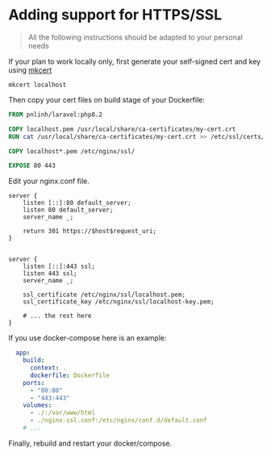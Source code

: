# Adding support for HTTPS/SSL

> All the following instructions should be adapted to your personal needs

If your plan to work locally only, first generate your self-signed cert and key using [mkcert](https://github.com/FiloSottile/mkcert)

```shell
mkcert localhost
```

Then copy your cert files on build stage of your Dockerfile:

```Dockerfile
FROM pnlinh/laravel:php8.2

COPY localhost.pem /usr/local/share/ca-certificates/my-cert.crt
RUN cat /usr/local/share/ca-certificates/my-cert.crt >> /etc/ssl/certs/ca-certificates.crt

COPY localhost*.pem /etc/nginx/ssl/

EXPOSE 80 443

```

Edit your nginx.conf file.


```nginx
server {
    listen [::]:80 default_server;
    listen 80 default_server;
    server_name _;

    return 301 https://$host$request_uri;
}


server {
    listen [::]:443 ssl;
    listen 443 ssl;
    server_name _;
  
    ssl_certificate /etc/nginx/ssl/localhost.pem;
    ssl_certificate_key /etc/nginx/ssl/localhost-key.pem;

    # ... the rest here
}
```

If you use docker-compose here is an example:

```yaml
  app:
    build:
      context: .
      dockerfile: Dockerfile
    ports: 
      - "80:80"
      - "443:443"
    volumes:
      - ./:/var/www/html
      - ./nginx-ssl.conf:/etc/nginx/conf.d/default.conf
    # ...
```

Finally, rebuild and restart your docker/compose.
